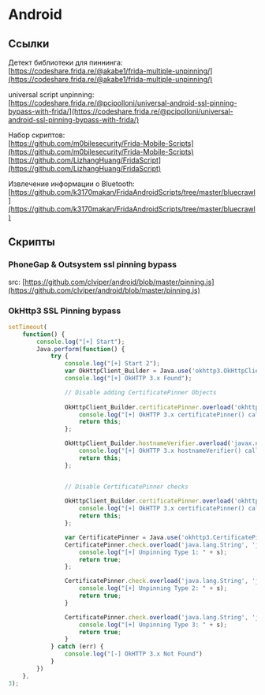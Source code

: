 # Android

## Ссылки

Детект библиотеки для пиннинга: [https://codeshare.frida.re/@akabe1/frida-multiple-unpinning/](https://codeshare.frida.re/@akabe1/frida-multiple-unpinning/)

universal script unpinning: [https://codeshare.frida.re/@pcipolloni/universal-android-ssl-pinning-bypass-with-frida/](https://codeshare.frida.re/@pcipolloni/universal-android-ssl-pinning-bypass-with-frida/)

Набор скриптов:   
[https://github.com/m0bilesecurity/Frida-Mobile-Scripts](https://github.com/m0bilesecurity/Frida-Mobile-Scripts)  
[https://github.com/LizhangHuang/FridaScript](https://github.com/LizhangHuang/FridaScript)  


Извлечение информации о Bluetooth: [https://github.com/k3170makan/FridaAndroidScripts/tree/master/bluecrawl](https://github.com/k3170makan/FridaAndroidScripts/tree/master/bluecrawl)

## Скрипты

### PhoneGap & Outsystem ssl pinning bypass

src: [https://github.com/clviper/android/blob/master/pinning.js](https://github.com/clviper/android/blob/master/pinning.js)

### OkHttp3 SSL Pinning bypass

```javascript
setTimeout(
    function() {
        console.log("[+] Start");
        Java.perform(function() {
            try {
                console.log("[+] Start 2");
                var OkHttpClient_Builder = Java.use('okhttp3.OkHttpClient$Builder');
                console.log("[+] OkHTTP 3.x Found");

                // Disable adding CertificatePinner Objects
                
                OkHttpClient_Builder.certificatePinner.overload('okhttp3.CertificatePinner').implementation = function(certificatePinner) {
                    console.log("[+] OkHTTP 3.x certificatePinner() called. Not throwing an exception.");
                    return this;
                };

                OkHttpClient_Builder.hostnameVerifier.overload('javax.net.ssl.HostnameVerifier').implementation = function(hostnameVerifier) {
                    console.log("[+] OkHTTP 3.x hostnameVerifier() called. Not throwing an exception.");
                    return this;
                };


                // Disable CertificatePinner checks
                
                OkHttpClient_Builder.certificatePinner.overload('okhttp3.CertificatePinner').implementation = function(certificatePinner) {
                    console.log("[+] OkHTTP 3.x certificatePinner() called. Not throwing an exception.");
                    return this;
                };

                var CertificatePinner = Java.use('okhttp3.CertificatePinner');
                CertificatePinner.check.overload('java.lang.String', 'java.util.List').implementation = function(s, l) {
                    console.log("[+] Unpinning Type 1: " + s);
                    return true;
                };

                CertificatePinner.check.overload('java.lang.String', 'java.security.cert.Certificate').implementation = function(s, cert) {
                    console.log("[+] Unpinning Type 2: " + s);
                    return true;
                }

                CertificatePinner.check.overload('java.lang.String', 'javax.security.cert.Certificate').implementation = function(s, cert) {
                    console.log("[+] Unpinning Type 3: " + s);
                    return true;
                }
            } catch (err) {
                console.log("[-] OkHTTP 3.x Not Found")
            }
        })
    }, 
3);
```







